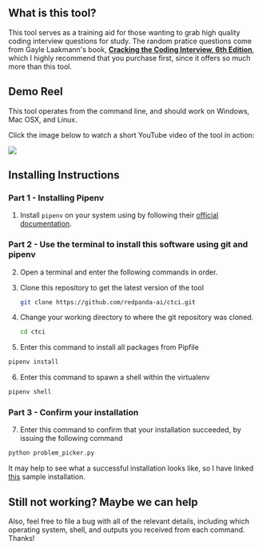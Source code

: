 ## What is this tool?

This tool serves as a training aid for those wanting to grab high quality coding interview questions for study. The random pratice questions come from Gayle Laakmann's book, [**Cracking the Coding Interview, 6th Edition**](http://shortn/_y6ydorMcDP), which I highly recommend that you purchase first, since it offers so much more than this tool.

## Demo Reel
This tool operates from the command line, and should work on Windows, Mac OSX, and Linux. 

Click the image below to watch a short YouTube video of the tool in action:

[![](http://img.youtube.com/vi/U8GumpZ9LMk/0.jpg)](http://www.youtube.com/watch?v=U8GumpZ9LMk "Random Interview Question Picker")

## Installing Instructions

### Part 1 - Installing Pipenv

1. Install `pipenv` on your system using by following their [official documentation](https://pipenv.pypa.io/en/latest/installation/).


### Part 2 - Use the terminal to install this software using git and pipenv

2. Open a terminal and enter the following commands in order.
 
3. Clone this repository to get the latest version of the tool
   ```sh
   git clone https://github.com/redpanda-ai/ctci.git
   ```
4. Change your working directory to where the git repository was cloned.
   ```sh
   cd ctci
   ```  
5. Enter this command to install all packages from Pipfile
```sh
pipenv install
```

6. Enter this command to spawn a shell within the virtualenv
```sh
pipenv shell
```

### Part 3 - Confirm your installation

7. Enter this command to confirm that your installation succeeded, by issuing the following command
```sh
python problem_picker.py
```
It may help to see what a successful installation looks like, so I have linked [this](https://gist.github.com/redpanda-ai/0c189909ed021dd86d6a4e2e9547682f) sample installation.

## Still not working? Maybe we can help
 Also, feel free to file a bug with all of the relevant details, including which operating system, shell, and outputs you received from each command. Thanks!

